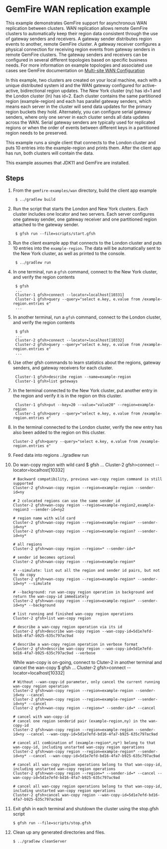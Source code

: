 <!--
  ~ Copyright (c) VMware, Inc. 2023. All rights reserved.
  ~ SPDX-License-Identifier: Apache-2.0
  -->
<!--
Licensed to the Apache Software Foundation (ASF) under one or more
contributor license agreements.  See the NOTICE file distributed with
this work for additional information regarding copyright ownership.
The ASF licenses this file to You under the Apache License, Version 2.0
(the "License"); you may not use this file except in compliance with
the License.  You may obtain a copy of the License at

     http://www.apache.org/licenses/LICENSE-2.0

Unless required by applicable law or agreed to in writing, software
distributed under the License is distributed on an "AS IS" BASIS,
WITHOUT WARRANTIES OR CONDITIONS OF ANY KIND, either express or implied.
See the License for the specific language governing permissions and
limitations under the License.
-->

# GemFire WAN replication example

This example demonstrates GemFire support for asynchronous WAN 
replication between clusters.  WAN replication allows remote GemFire 
clusters to automatically keep their region data consistent through
the use of gateway senders and receivers. A gateway sender distributes 
region events to another, remote GemFire cluster. A gateway receiver 
configures a physical connection for receiving region events from 
gateway senders in remote GemFire clusters. The gateway senders and 
receivers can be configured in several different topologies based on 
specific business needs. For more information on example topologies 
and associated use cases see GemFire documentation on 
[Multi-site WAN Configuration](http://geode.apache.org/docs/guide/topologies_and_comm/multi_site_configuration/chapter_overview.html)

In this example, two clusters are created on your local machine, each
with a unique distributed system id and the WAN gateway configured
for active-active, bidirectional region updates. The New York cluster (ny) 
has id=1 and the London cluster (ln) has id=2. Each cluster contains the same 
partitioned region (example-region) and each has parallel gateway senders, 
which means each server in the cluster will send data updates for 
the primary region buckets they hold.  Alternately, you can configure 
serial gateway senders, where only one server in each cluster sends all data 
updates across the WAN. Serial gateway senders are typically used for 
replicated regions or when the order of events between different keys in
a partitioned region needs to be preserved.

This example runs a single client that connects to the London cluster and 
puts 10 entries into the example-region and prints them.  After the client
app has run, both clusters will contain the data.

This example assumes that JDK11 and GemFire are installed.

## Steps

1. From the `gemfire-examples/wan` directory, build the client app example 

        $ ../gradlew build

2. Run the script that starts the London and New York clusters.  Each cluster includes one locator
   and two servers.  Each server configures one gateway sender, one gateway receiver and one
   partitioned region attached to the gateway sender.

        $ gfsh run --file=scripts/start.gfsh

5. Run the client example app that connects to the London cluster and puts 10 entries 
into the `example-region`. The data will be automatically sent to the New York cluster,
as well as printed to the console.

        $ ../gradlew run

6. In one terminal, run a `gfsh` command, connect to the New York cluster, and verify
   the region contents

        $ gfsh
        ...
        Cluster-1 gfsh>connect --locator=localhost[10331]
        Cluster-1 gfsh>query --query="select e.key, e.value from /example-region.entries e"
        ...

7. In another terminal, run a `gfsh` command, connect to the London cluster, and verify
   the region contents

        $ gfsh
        ...
        Cluster-2 gfsh>connect --locator=localhost[10332]
        Cluster-2 gfsh>query --query="select e.key, e.value from /example-region.entries e"
        ...

8. Use other gfsh commands to learn statistics about the regions, gateway senders,
   and gateway receivers for each cluster.

        Cluster-1 gfsh>describe region --name=example-region
        Cluster-1 gfsh>list gateways

9. In the terminal connected to the New York cluster, put another entry in the region 
   and verify it is in the region on this cluster.

        Cluster-1 gfsh>put --key=20 --value="value20" --region=example-region
        Cluster-1 gfsh>query --query="select e.key, e.value from /example-region.entries e"

10. In the terminal connected to the London cluster, verify the new entry has also 
    been added to the region on this cluster.

        Cluster-2 gfsh>query --query="select e.key, e.value from /example-region.entries e"

11. Feed data into regions
        ../gradlew run

12. Do wan-copy region with wild card
        $ gfsh
        ...
        Cluster-2 gfsh>connect --locator=localhost[10332]

        # Backward compatibility, previous wan-copy region command is still supported
        Cluster-2 gfsh>wan-copy region --region=example-region --sender-id=ny

        # 2 colocated regions can use the same sender id
        Cluster-2 gfsh>wan-copy region --region=example-region2,example-region3 --sender-id=ny2

        # region name with wild card
        Cluster-2 gfsh>wan-copy region --region=example-region* --sender-id=ny*
        Cluster-2 gfsh>wan-copy region --region=example-region? --sender-id=ny*

        # all regions
        Cluster-2 gfsh>wan-copy region --region=* --sender-id=*

        # sender id becomes optional
        Cluster-2 gfsh>wan-copy region --region=example-region*

        # --simulate: list out all the region and sender id pairs, but not to do copy
        Cluster-2 gfsh>wan-copy region --region=example-region* --sender-id=ny* --simulate

        # --background: run wan-copy region operation in background and return the wan-copy-id immediately
        Cluster-2 gfsh>wan-copy region --region=example-region* --sender-id=ny* --background

        # list running and finished wan-copy region operations
        Cluster-2 gfsh>list wan-copy region

        # describe a wan-copy region operation via its id
        Cluster-2 gfsh>describe wan-copy region --wan-copy-id=5d1e7efd-bd16-4fa7-b925-635c797ac9ad

        # describe a wan-copy region operation in verbose format
        Cluster-2 gfsh>describe wan-copy region --wan-copy-id=5d1e7efd-bd16-4fa7-b925-635c797ac9ad --verbose

    While wan-copy is on-going, connect to Cluter-2 in another terminal and cancel the wan-copy
        $ gfsh
        ...
        Cluster-2 gfsh>connect --locator=localhost[10332]

        # Without --wan-copy-id parameter, only cancel the current running wan-copy region operation
        Cluster-2 gfsh>wan-copy region --region=example-region --sender-id=ny --cancel
        Cluster-2 gfsh>wan-copy region --region=example-region* --sender-id=ny* --cancel
        Cluster-2 gfsh>wan-copy region --region=* --sender-id=* --cancel

        # cancel with wan-copy-id
        # cancel one region senderid pair (example-region,ny) in the wan-copy-id
        Cluster-2 gfsh>wan-copy region --region=example-region --sender-id=ny --cancel --wan-copy-id=5d1e7efd-bd16-4fa7-b925-635c797ac9ad

        # cancel all combination of (example-region*,ny*) belong to that wan-copy-id, including unstarted wan-copy region operations
        Cluster-2 gfsh>wan-copy region --region=example-region* --sender-id=ny* --cancel --wan-copy-id=5d1e7efd-bd16-4fa7-b925-635c797ac9ad

        # cancel all wan-copy region operations belong to that wan-copy-id, including unstarted wan-copy region operations
        Cluster-2 gfsh>wan-copy region --region=* --sender-id=* --cancel --wan-copy-id=5d1e7efd-bd16-4fa7-b925-635c797ac9ad

        # cancel all wan-copy region operations belong to that wan-copy-id, including unstarted wan-copy region operations
        Cluster-2 gfsh>cancel wan-copy region --wan-copy-id=5d1e7efd-bd16-4fa7-b925-635c797ac9ad

13. Exit gfsh in each terminal and shutdown the cluster using the stop.gfsh script
 
        $ gfsh run --file=scripts/stop.gfsh

14. Clean up any generated directories and files.

    	$ ../gradlew cleanServer

